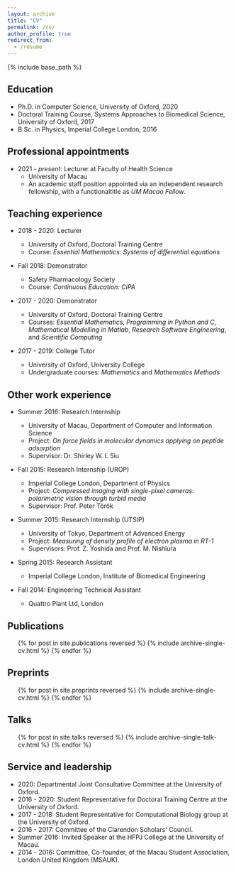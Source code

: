 ```yaml
---
layout: archive
title: "CV"
permalink: /cv/
author_profile: true
redirect_from:
  - /resume
---
```


{% include base_path %}

## Education
* Ph.D. in Computer Science, University of Oxford, 2020
* Doctoral Training Course, Systems Approaches to Biomedical Science, University of Oxford, 2017
* B.Sc. in Physics, Imperial College London, 2016


## Professional appointments
* 2021 - _present_: Lecturer at Faculty of Health Science
  * University of Macau
  * An academic staff position appointed via an independent research fellowship, with a functionaltitle as _UM Macao Fellow_.


## Teaching experience
* 2018 - 2020: Lecturer
  * University of Oxford, Doctoral Training Centre
  * Course: _Essential Mathematics: Systems of differential equations_

* Fall 2018: Demonstrator
  * Safety Pharmacology Society
  * Course: _Continuous Education: CiPA_

* 2017 - 2020: Demonstrator
  * University of Oxford, Doctoral Training Centre
  * Courses: _Essential Mathematics_, _Programming in Python and C_, _Mathematical Modelling in Matlab_, _Research Software Engineering_, and _Scientific Computing_

* 2017 - 2019: College Tutor
  * University of Oxford, University College
  * Undergraduate courses: _Mathematics_ and _Mathematics Methods_


## Other work experience
* Summer 2016: Research Internship
  * University of Macau, Department of Computer and Information Science
  * Project: _On force fields in molecular dynamics applying on peptide adsorption_
  * Supervisor: Dr. Shirley W. I. Siu

* Fall 2015: Research Internship (UROP)
  * Imperial College London, Department of Physics
  * Project: _Compressed imaging with single-pixel cameras: polarimetric vision through turbid media_
  * Supervisor: Prof. Peter Török

* Summer 2015: Research Internship (UTSIP)
  * University of Tokyo, Department of Advanced Energy
  * Project: _Measuring of density profile of electron plasma in RT-1_
  * Supervisors: Prof. Z. Yoshida and Prof. M. Nishiura

* Spring 2015: Research Assistant
  * Imperial College London, Institute of Biomedical Engineering

* Fall 2014: Engineering Technical Assistant
  * Quattro Plant Ltd, London


## Publications
  <ul>{% for post in site.publications reversed %}
    {% include archive-single-cv.html %}
  {% endfor %}</ul>

  
## Preprints
  <ul>{% for post in site.preprints reversed %}
    {% include archive-single-cv.html %}
  {% endfor %}</ul>

  
## Talks
  <ul>{% for post in site.talks reversed %}
    {% include archive-single-talk-cv.html %}
  {% endfor %}</ul>

  
## Service and leadership
* 2020: Departmental Joint Consultative Committee at the University of Oxford.
* 2016 - 2020: Student Representative for Doctoral Training Centre at the University of Oxford.
* 2017 - 2018: Student Representative for Computational Biology group at the University of Oxford.
* 2016 - 2017: Committee of the Clarendon Scholars' Council.
* Summer 2016: Invited Speaker at the HFPJ College at the University of Macau.
* 2014 - 2016: Committee, Co-founder, of the Macau Student Association, London United Kingdom (MSAUK).
